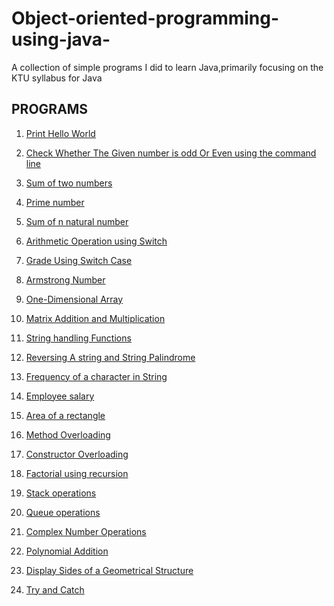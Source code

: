 # Object-oriented-programming-using-java-
A collection of simple programs I did to learn Java,primarily focusing on the KTU syllabus for Java

## PROGRAMS

1. <a href="https://github.com/joel-tm/Object-oriented-programming-using-java/tree/main/Programs/program1" target="_blank">Print Hello World</a>

2. <a href="https://github.com/joel-tm/Object-oriented-programming-using-java/tree/main/Programs/program2" target="_blank">Check Whether The Given number is odd Or Even using the command line</a>

3. <a href="https://github.com/joel-tm/Object-oriented-programming-using-java/tree/main/Programs/program3">Sum of two numbers</a>

4. <a href="https://github.com/joel-tm/Object-oriented-programming-using-java/tree/main/Programs/program4">Prime number</a>

5. <a href="https://github.com/joel-tm/Object-oriented-programming-using-java/tree/main/Programs/program5">Sum of n natural number</a>

6. <a href="https://github.com/joel-tm/Object-oriented-programming-using-java/tree/main/Programs/program6">Arithmetic Operation using Switch</a>

7. <a href="https://github.com/joel-tm/Object-oriented-programming-using-java/tree/main/Programs/program7">Grade Using Switch Case</a>

8. <a href="https://github.com/joel-tm/Object-oriented-programming-using-java/tree/main/Programs/program8">Armstrong Number</a>

9. <a href="https://github.com/joel-tm/Object-oriented-programming-using-java/blob/main/Programs/Array.java">One-Dimensional Array</a>

10. <a href="https://github.com/joel-tm/Object-oriented-programming-using-java/blob/main/Programs/TwoArray.java">Matrix Addition and Multiplication</a>

11. <a href="https://github.com/joel-tm/Object-oriented-programming-using-java/blob/main/Programs/FuncString.java">String handling Functions</a>

12. <a href="https://github.com/joel-tm/Object-oriented-programming-using-java/blob/main/Programs/RevS.java">Reversing A string and String Palindrome</a>

13. <a href="https://github.com/joel-tm/Object-oriented-programming-using-java/blob/main/Programs/Occu.java">Frequency of a character in String</a>

14. <a href="https://github.com/joel-tm/Object-oriented-programming-using-java/blob/main/Programs/Employee.java">Employee salary</a>

15. <a href="https://github.com/joel-tm/Object-oriented-programming-using-java/blob/main/Programs/Area.java">Area of a rectangle</a>

16. <a href="https://github.com/joel-tm/Object-oriented-programming-using-java/blob/main/Programs/MethOver.java">Method Overloading</a>

17. <a href="https://github.com/joel-tm/Object-oriented-programming-using-java/blob/main/Programs/Rectangle.java">Constructor Overloading</a>

18. <a href="https://github.com/joel-tm/Object-oriented-programming-using-java/blob/main/Programs/Rfact.java">Factorial using recursion</a>

19. <a href="https://github.com/joel-tm/Object-oriented-programming-using-java/blob/main/Programs/Jstack.java">Stack operations</a>

20. <a href="https://github.com/joel-tm/Object-oriented-programming-using-java/blob/main/Programs/Jqueue.java">Queue operations</a>

21. <a href="https://github.com/joel-tm/Object-oriented-programming-using-java/blob/main/Programs/Complex.java">Complex Number Operations</a>

22. <a href="https://github.com/joel-tm/Object-oriented-programming-using-java/blob/main/Programs/polynomial.java">Polynomial Addition</a>

23. <a href="https://github.com/joel-tm/Object-oriented-programming-using-java/blob/main/Programs/Shape1.java">Display Sides of a Geometrical Structure</a>

24. <a href="https://github.com/joel-tm/Object-oriented-programming-using-java/blob/main/Programs/trycatch.java">Try and Catch</a>


